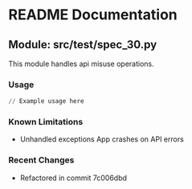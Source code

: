 # README Documentation

## Module: src/test/spec_30.py

This module handles api misuse operations.

### Usage

```python
// Example usage here
```

### Known Limitations

- Unhandled exceptions App crashes on API errors

### Recent Changes

- Refactored in commit 7c006dbd
